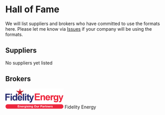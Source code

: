 # Hall of Fame

We will list suppliers and brokers who have committed to use the formats here. Please let me know via [Issues](issues) if your company will
be using the formats.

## Suppliers

No suppliers yet listed


## Brokers

![FidelityEnergyLogo](brokers/LogoFExs.png) Fidelity Energy
